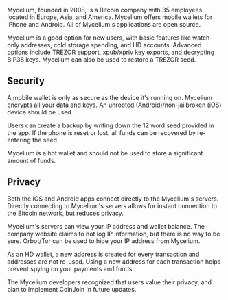 Mycelium, founded in 2008, is a Bitcoin company with 35 employees located in Europe, Asia, and America. Mycelium offers mobile wallets for iPhone and Android. All of Mycelium's applications are open source.

Mycelium is a good option for new users, with basic features like watch-only addresses, cold storage spending, and HD accounts. Advanced options include TREZOR support, xpub/xpriv key exports, and decrypting BIP38 keys. Mycelium can also be used to restore a TREZOR seed.

## Security

A mobile wallet is only as secure as the device it's running on. Mycelium encrypts all your data and keys. An unrooted (Android)/non-jailbroken (iOS) device should be used.

Users can create a backup by writing down the 12 word seed provided in the app. If the phone is reset or lost, all funds can be recovered by re-entering the seed.

Mycelium is a hot wallet and should not be used to store a significant amount of funds. 

## Privacy

Both the iOS and Android apps connect directly to the Mycelium's servers. Directly connecting to Mycelium's servers allows for instant connection to the Bitcoin network, but reduces privacy.

Mycelium's servers can view your IP address and wallet balance. The company website claims to not log IP information, but there is no way to be sure. Orbot/Tor can be used to hide your IP address from Mycelium.

As an HD wallet, a new address is created for every transaction and addresses are not re-used. Using a new address for each transaction helps prevent spying on your payments and funds.

The Mycelium developers recognized that users value their privacy, and plan to implement CoinJoin in future updates.
